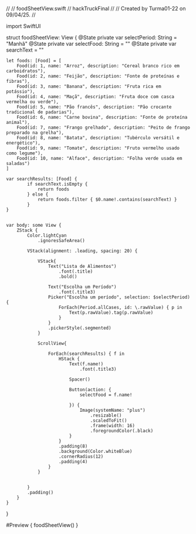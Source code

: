 //
//  foodSheetView.swift
//  hackTruckFinal
//
//  Created by Turma01-22 on 09/04/25.
//

import SwiftUI

struct foodSheetView: View {
    @State private var selectPeriod: String = "Manhã"
    @State private var selectFood: String = ""
    @State private var searchText = ""
    
    let foods: [Food] = [
        Food(id: 1, name: "Arroz", description: "Cereal branco rico em carboidratos"),
        Food(id: 2, name: "Feijão", description: "Fonte de proteínas e fibras"),
        Food(id: 3, name: "Banana", description: "Fruta rica em potássio"),
        Food(id: 4, name: "Maçã", description: "Fruta doce com casca vermelha ou verde"),
        Food(id: 5, name: "Pão francês", description: "Pão crocante tradicional de padarias"),
        Food(id: 6, name: "Carne bovina", description: "Fonte de proteína animal"),
        Food(id: 7, name: "Frango grelhado", description: "Peito de frango preparado na grelha"),
        Food(id: 8, name: "Batata", description: "Tubérculo versátil e energético"),
        Food(id: 9, name: "Tomate", description: "Fruto vermelho usado como legume"),
        Food(id: 10, name: "Alface", description: "Folha verde usada em saladas")
    ]
    
    var searchResults: [Food] {
            if searchText.isEmpty {
                return foods
            } else {
                return foods.filter { $0.name!.contains(searchText) }
            }
    }


    var body: some View {
        ZStack {
            Color.lightCyan
                .ignoresSafeArea()
            
            VStack(alignment: .leading, spacing: 20) {
                
                VStack{
                    Text("Lista de Alimentos")
                        .font(.title)
                        .bold()
                    
                    Text("Escolha um Período")
                        .font(.title3)
                    Picker("Escolha um período", selection: $selectPeriod) {
                        ForEach(Period.allCases, id: \.rawValue) { p in
                            Text(p.rawValue).tag(p.rawValue)
                        }
                    }
                    .pickerStyle(.segmented)
                }
                
                ScrollView{
                    
                    ForEach(searchResults) { f in
                        HStack {
                            Text(f.name!)
                                .font(.title3)
                            
                            Spacer()
                            
                            Button(action: {
                                selectFood = f.name!
                                
                            }) {
                                Image(systemName: "plus")
                                    .resizable()
                                    .scaledToFit()
                                    .frame(width: 16)
                                    .foregroundColor(.black)
                            }
                        }
                        .padding(8)
                        .background(Color.whiteBlue)
                        .cornerRadius(12)
                        .padding(4)
                    }
                }
                
                
            }
            .padding()
        }
    }
}

#Preview {
    foodSheetView()
}
